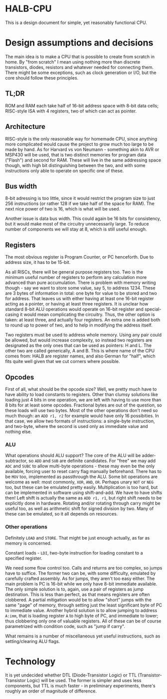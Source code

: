 # HALB-CPU

This is a design document for simple, yet reasonably functional CPU.

# Design assumptions and decisions

The main idea is to make a CPU that is possible to create from scratch in home. By "from scratch" I mean
using nothing more than discrete transistors, diodes, resistors and whatever needed for connecting them.
There might be some exceptions, such as clock generation or I/O, but the core should follow these principles.

## TL;DR

ROM and RAM each take half of 16-bit address space with 8-bit data cells; RISC-style ISA
with 4 registers, two of which can act as pointer.

## Architecture

RISC-style is the only reasonable way for homemade CPU, since anything more complicated would cause
the project to grow much too large to be made by hand. As for Harvard vs von Neumann - something akin
to AVR or MSP430 will be used, that is two distinct memories for program data ("Flash") and second for RAM. These
will live in the same addressing space though, with high bit distinguishing between the two,
and with some instructions only able to operate on specific one of these.

## Bus width

8-bit adressing is too little, since it would restrict the program size to just 256 instructions
(or rather 128 if we take half of the space for RAM). The next nice power of two is 16, which is
what will be used.

Another issue is data bus width. This could again be 16 bits for consistency, but it would make
most of the circuitry unnecessarily large. To reduce number of components we will stay at 8, which
is still useful enough.

## Registers

The most obvious register is Program Counter, or PC henceforth. Due to address size, it has to be 
15-bit.

As all RISCs, there will be general purpose registers too. Two is the minimum useful number of registers
to perform any calculation more advanced than pure accumulation. There is problem with memory writing
though - say we want to store some value, say 5, to address 1234. These are 3 bytes of information
in total: one byte for value to be stored and two for address. That leaves us with either having
at least one 16-bit register acting as a pointer, or having at least three registers. It is unclear
how standard 8-bit ALU operations would operate on 16-bit register and special-casing it would mean
complicating the circuitry. Thus, the other option is taken: at least three, and actually four
registers. An extra one is added both to round up to power of two, and to help in modifying the
address itself.

Two registers must be used to address whole memory. Using any pair could be allowed, but would
increase complexity, so instead two registers are designated as the only ones that can be used
as pointers: H and L. The other two are called generically, A and B. This is where name of the
CPU comes from: HALB are register names, and also German for "half", which fits quite well
given that we cut corners where possible.

## Opcodes

First of all, what should be the opcode size? Well, we pretty much have to have ability to load
constants to registers. Other than clumsy solutions like loading just 4 bits in one operation,
we are left with having to use more than 8 bits for at least some opcodes. Fractional bytes
are out of the question, so these loads will use two bytes. Most of the other operations don't
need so much though: an `ADD r1, r2` for example would have only 16 possibities. In that case,
we allow two formats of instructions: a single-byte instruction, and two-byte, where the
second is used only as immediate value and nothing else.

### ALU

What operations should ALU support? The core of the ALU will be adder-subtractor, so `ADD` and
`SUB` are definite candidates. For "free" we may add `ADC` and `SUBC` to allow multi-byte
operations - these may even be the only available, forcing user to reset carry flag manually
beforehand. There has to be `MOV` too, implemented as passthrough the ALU. Some bit operations
are welcome as well: most commonly, `XOR`, `AND`, `OR`. Perhaps unary `NOT` or `NEG` too,
but these can be emulated pretty easily. Multiplication is too hard, but can be implemented
in software using shift-and-add. We have to have shifts then! Left shift is actually the same as
`ADD r1, r1`, but right shift needs to be explicitly done in hardware. Rotating and/or rotating
through carry might be useful too, as well as arithmetic shift for signed division by two.
Many of these can be emulated, so it all depends on resources.

### Other operations

Definitely `LOAD` and `STORE`. That might be just enough actually, as far as memory is concerned.

Constant loads - `LDI`, two-byte instruction for loading constant to a specified register.

We need some flow control too. Calls and returns are too complex, so jumps have to suffice. The
former two can be, with some difficulty, emulated by carefully crafted assembly. As for
jumps, they aren't too easy either. The main problem is PC is 16-bit while we only have
8-bit immediate available. The only simple solution is to, again, use a pair of registers
as jump destination. This is less than perfect, as that means registers are often clobbered.
A partial mitigation would be to allow "short" jumps with the same "page" of memory, through
setting just the least significant byte of PC to immediate value. Another hybrid solution
is to allow jumping to address `A:imm`, that is loading register `A` to high byte of PC,
and immediate to lower; thus clobbering only one of valuable registers. All of these
can be of course parametrized with condition code, such as "jump if carry".

What remains is a number of miscellaneous yet useful instructions, such as setting/clearing
ALU flags.


# Technology

It is yet undecided whether DTL (Diode-Transistor Logic) or TTL (Transistor-Transistor Logic) will be used.
The former is simpler and uses less components, but TTL is much faster - in preliminary experiments,
there's roughly an order of magnitude of difference.

